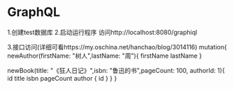 # GraphQL

1.创建test数据库
2.启动运行程序
访问http://localhost:8080/graphiql

3.接口访问(详细可看https://my.oschina.net/hanchao/blog/3014116)
mutation{
  newAuthor(firstName: "树人",lastName: "周"){
    firstName 
    lastName 
  }
  
  newBook(title: "《狂人日记》",isbn: "鲁迅的书",pageCount: 100, authorId: 1){
    id
    title
    isbn
    pageCount
    author {
      id
    }
  }
}

